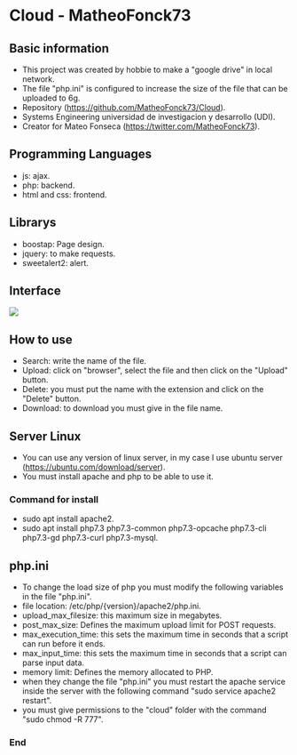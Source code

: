# Cloud - MatheoFonck73

## Basic information
- This project was created by hobbie to make a "google drive" in local network.
- The file "php.ini" is configured to increase the size of the file that can be uploaded to 6g. 
- Repository (https://github.com/MatheoFonck73/Cloud).
- Systems Engineering universidad de investigacion y desarrollo (UDI).
- Creator for Mateo Fonseca (https://twitter.com/MatheoFonck73).

## Programming Languages
- js: ajax.
- php: backend.
- html and css: frontend.

## Librarys
- boostap: Page design.
- jquery: to make requests.
- sweetalert2: alert.

## Interface
![](https://imagizer.imageshack.com/img922/4992/7E0xJi.png)

## How to use
- Search: write the name of the file.
- Upload: click on "browser", select the file and then click on the "Upload" button.
- Delete: you must put the name with the extension and click on the "Delete" button.
- Download: to download you must give in the file name.

## Server Linux
- You can use any version of linux server, in my case I use ubuntu server (https://ubuntu.com/download/server).
- You must install apache and php to be able to use it.

### Command for install
- sudo apt install apache2.
- sudo apt install php7.3 php7.3-common php7.3-opcache php7.3-cli php7.3-gd php7.3-curl php7.3-mysql.

## php.ini
- To change the load size of php you must modify the following variables in the file "php.ini".
- file location: /etc/php/{version}/apache2/php.ini.
- upload_max_filesize: this maximum size in megabytes. 
- post_max_size: Defines the maximum upload limit for POST requests.
- max_execution_time: this sets the maximum time in seconds that a script can run before it ends.
- max_input_time: this sets the maximum time in seconds that a script can parse input data.
- memory limit: Defines the memory allocated to PHP.
- when they change the file "php.ini" you must restart the apache service inside the server with the following command "sudo service apache2 restart".
- you must give permissions to the "cloud" folder with the command "sudo chmod -R 777".

### End
